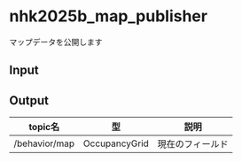 # nhk2025b_map_publisher
マップデータを公開します

## Input

## Output

| topic名 | 型 | 説明 |
| - | - | - |
| /behavior/map | OccupancyGrid | 現在のフィールド |
